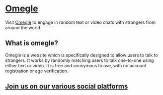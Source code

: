 # [Omegle](https://omegleapp.me)

Visit [Omegle](https://omegleapp.me) to engage in random text or video chats with strangers from around the world.


## What is omegle?

Omegle is a website which is specifically designed to allow users to talk to strangers. It works by randomly matching users to talk one-to-one using either text or video. It is free and anonymous to use, with no account registration or age verification.



## [Join us on our various social platforms](https://linktr.ee/OmegleMe)
